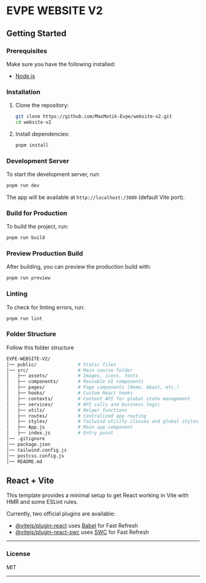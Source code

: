 # EVPE WEBSITE V2

## Getting Started

### Prerequisites

Make sure you have the following installed:

- [Node.js](https://nodejs.org/)

### Installation

1. Clone the repository:
   ```bash
   git clone https://github.com/MaxMatik-Evpe/website-v2.git
   cd website-v2
   ```
2. Install dependencies:
   ```bash
   pnpm install
   ```

### Development Server

To start the development server, run:

```bash
pnpm run dev
```

The app will be available at `http://localhost:/3000` (default Vite port).

### Build for Production

To build the project, run:

```bash
pnpm run build
```

### Preview Production Build

After building, you can preview the production build with:

```bash
pnpm run preview
```

### Linting

To check for linting errors, run:

```bash
pnpm run lint
```

### Folder Structure

Follow this folder structure 

```bash
EVPE-WEBSITE-V2/
│── public/               # Static files
│── src/                  # Main source folder
│   ├── assets/           # Images, icons, fonts
│   ├── components/       # Reusable UI components
│   ├── pages/            # Page components (Home, About, etc.)
│   ├── hooks/            # Custom React hooks
│   ├── contexts/         # Context API for global state management
│   ├── services/         # API calls and business logic
│   ├── utils/            # Helper functions
│   ├── routes/           # Centralized app routing
│   ├── styles/           # Tailwind utility classes and global styles
│   ├── App.js            # Main app component
│   ├── index.js          # Entry point
│── .gitignore            
│── package.json          
│── tailwind.config.js    
│── postcss.config.js     
│── README.md  
```

## React + Vite

This template provides a minimal setup to get React working in Vite with HMR and some ESLint rules.

Currently, two official plugins are available:

- [@vitejs/plugin-react](https://github.com/vitejs/vite-plugin-react/blob/main/packages/plugin-react/README.md) uses [Babel](https://babeljs.io/) for Fast Refresh
- [@vitejs/plugin-react-swc](https://github.com/vitejs/vite-plugin-react-swc) uses [SWC](https://swc.rs/) for Fast Refresh

---

### License

MIT

---
